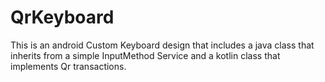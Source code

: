 # QrKeyboard
This is an android Custom Keyboard design that includes a java class that inherits from a simple InputMethod Service and a kotlin class that implements Qr transactions.
 
